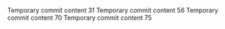 Temporary commit content 31
Temporary commit content 56
Temporary commit content 70
Temporary commit content 75
